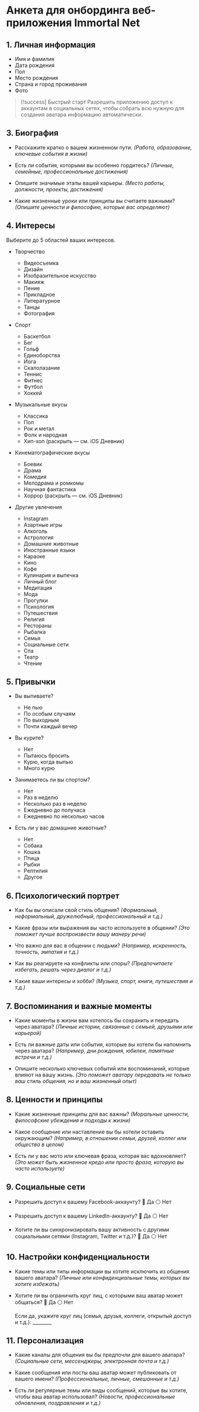 # Анкета для онбординга веб-приложения Immortal Net

## 1. Личная информация

- Имя и фамилия
- Дата рождения
- Пол
- Место рождения
- Страна и город проживания
- Фото

> [!success] Быстрый старт
> Разрешить приложению доступ к аккаунтам в социальных сетях, чтобы собрать всю нужную для создания аватара информацию автоматически.

## 3. Биография

- Расскажите кратко о вашем жизненном пути.
  *(Работа, образование, ключевые события в жизни)*

- Есть ли события, которыми вы особенно гордитесь?
  *(Личные, семейные, профессиональные достижения)*

- Опишите значимые этапы вашей карьеры.
  *(Место работы, должности, проекты, достижения)*

- Какие жизненные уроки или принципы вы считаете важными?
  *(Опишите ценности и философию, которые вас определяют)*

## 4. Интересы

Выберите до 5 областей ваших интересов.

- Творчество
  - Видеосъемка
  - Дизайн
  - Изобразительное искусство
  - Макияж
  - Пение
  - Прикладное
  - Литературное
  - Танцы
  - Фотография

- Спорт
  - Баскетбол
  - Бег
  - Гольф
  - Единоборства
  - Йога
  - Скалолазание
  - Теннис
  - Фитнес
  - Футбол
  - Хоккей

- Музыкальные вкусы
  - Классика
  - Поп
  - Рок и метал
  - Фолк и народная
  - Хип-хоп
  (раскрыть — см. iOS Дневник)

- Кинематографические вкусы
  - Боевик
  - Драма
  - Комедия
  - Мелодрама и ромкомы
  - Научная фантастика
  - Хоррор
  (раскрыть — см. iOS Дневник)

- Другие увлечения
  - Instagram
  - Азартные игры
  - Алкоголь
  - Астрология
  - Домашние животные
  - Иностранные языки
  - Караоке
  - Кино
  - Кофе
  - Кулинария и выпечка
  - Личный блог
  - Медитация
  - Мода
  - Прогулки
  - Психология
  - Путешествия
  - Религия
  - Рестораны
  - Рыбалка
  - Семья
  - Социальные сети
  - Спа
  - Театр
  - Чтение

## 5. Привычки

- Вы выпиваете?
  - Не пью
  - По особым случаям
  - По выходным
  - Почти каждый вечер

- Вы курите?
  - Нет
  - Пытаюсь бросить
  - Курю, когда выпью
  - Много курю

- Занимаетесь ли вы спортом?
  - Нет
  - Раз в неделю
  - Несколько раз в неделю
  - Ежедневно до получаса
  - Ежедневно по несколько часов

- Есть ли у вас домашние животные?
  - Нет
  - Собака
  - Кошка
  - Птица
  - Рыбки
  - Рептилия
  - Другое

## 6. Психологический портрет

- Как бы вы описали свой стиль общения?
  *(Формальный, неформальный, дружелюбный, профессиональный и т.д.)*

- Какие фразы или выражения вы часто используете в общении?
  *(Это поможет лучше воспроизвести вашу манеру речи)*

- Что важно для вас в общении с людьми?
  *(Например, искренность, точность, эмпатия и т.д.)*

- Как вы реагируете на конфликты или споры?
  *(Предпочитаете избегать, решать через диалог и т.д.)*

- Какие ваши интересы и хобби?
  *(Музыка, спорт, книги, путешествия и т.д.)*

## 7. Воспоминания и важные моменты

- Какие моменты в жизни вам хотелось бы сохранить и передать через аватара?
  *(Личные истории, связанные с семьей, друзьями или карьерой)*

- Есть ли важные даты или события, которые вы хотели бы напомнить через аватара?
  *(Например, дни рождения, юбилеи, памятные встречи и т.д.)*

- Опишите несколько ключевых событий или воспоминаний, которые влияют на вашу жизнь.
  *(Это поможет аватару передавать не только ваш стиль общения, но и ваш жизненный опыт)*

## 8. Ценности и принципы

- Какие жизненные принципы для вас важны?
  *(Моральные ценности, философские убеждения и подходы к жизни)*

- Какое сообщение или наставление вы бы хотели оставить окружающим?
  *(Например, в отношении семьи, друзей, коллег или общества в целом)*

- Есть ли у вас мото или ключевая фраза, которая вас вдохновляет?
  *(Это может быть жизненное кредо или просто фраза, которую вы часто используете)*

## 9. Социальные сети

- Разрешить доступ к вашему Facebook-аккаунту?
  🔘 Да
  ⚪️ Нет

- Разрешить доступ к вашему LinkedIn-аккаунту?
  🔘 Да
  ⚪️ Нет

- Хотите ли вы синхронизировать вашу активность с другими социальными сетями (Instagram, Twitter и т.д.)?
  🔘 Да
  ⚪️ Нет

## 10. Настройки конфиденциальности

- Какие темы или типы информации вы хотите исключить из общения вашего аватара?
  *(Личные или конфиденциальные темы, которых вы хотите избежать)*

- Хотите ли вы ограничить круг лиц, с которыми ваш аватар может общаться?
  🔘 Да
  ⚪️ Нет

  Если да, укажите круг лиц (семья, друзья, коллеги, открытый доступ и т.д.): ________

## 11. Персонализация

- Какие каналы для общения вы бы предпочли для вашего аватара?
  *(Социальные сети, мессенджеры, электронная почта и т.д.)*

- Какие сообщения или посты ваш аватар может публиковать от вашего имени?
  *(Профессиональные, личные, смешанные и т.д.)*

- Есть ли регулярные темы или виды сообщений, которые вы хотите, чтобы ваш аватар использовал?
  *(Новости, профессиональные обновления, поздравления и т.д.)*
